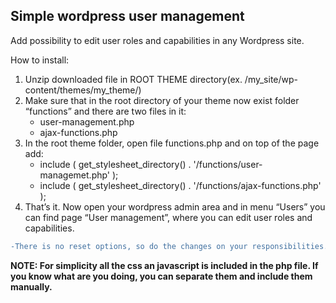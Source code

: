 **Simple wordpress user management**
-------------------
Add possibility to edit user roles and capabilities in any Wordpress site.

How to install: 
1. Unzip downloaded file in ROOT THEME directory(ex. /my_site/wp-content/themes/my_theme/)
2. Make sure that in the root directory of your theme now exist folder “functions” and there are two files in it:
	- user-management.php
	- ajax-functions.php
3. In the root theme folder, open file functions.php and on top of the page add:
	- include ( get_stylesheet_directory() . '/functions/user-managemet.php' );
	- include ( get_stylesheet_directory() . '/functions/ajax-functions.php' );
4. That’s it. Now open your wordpress admin area and in menu “Users” you can find page “User management”, where you can edit user roles and capabilities.

```diff 
-There is no reset options, so do the changes on your responsibilities.
```

**NOTE: For simplicity all the css an javascript is included in the php file. If you know what are you doing, you can separate them and include them manually.**
